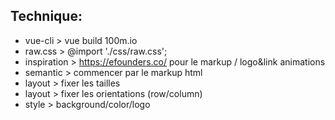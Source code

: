 ## Technique:
- vue-cli > vue build 100m.io
- raw.css > @import './css/raw.css';
- inspiration > https://efounders.co/ pour le markup / logo&link animations
- semantic > commencer par le markup html
- layout > fixer les tailles
- layout > fixer les orientations (row/column)
- style > background/color/logo
